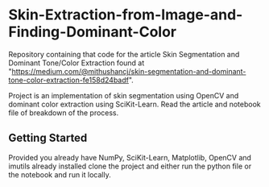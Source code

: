 # Skin-Extraction-from-Image-and-Finding-Dominant-Color
Repository containing that code for the article Skin Segmentation and Dominant Tone/Color Extraction found at "https://medium.com/@mithushancj/skin-segmentation-and-dominant-tone-color-extraction-fe158d24badf". 

Project is an implementation of skin segmentation using OpenCV and dominant color extraction using SciKit-Learn. Read the article and notebook file of breakdown of the process.

## Getting Started
Provided you already have NumPy, SciKit-Learn, Matplotlib, OpenCV and imutils already installed clone the project and either run the python file or the notebook and run it locally.
